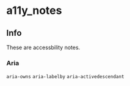 # a11y_notes

## Info

These are accessbility notes.


### Aria

`aria-owns`
`aria-labelby`
`aria-activedescendant`